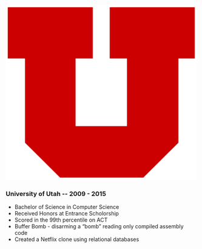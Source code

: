 <div class="well">
  <div class="row">
    <div class="col-md-4">
      <img class="img-responsive" src="/assets/utah.png" alt="University of Utah">
    </div>
    <div class="col-md-8">
      <h3>
        University of Utah -- 2009 - 2015
      </h3>
      <ul class="list-group">
        <li class="list-group-item">
          Bachelor of Science in Computer Science
        </li>
        <li class="list-group-item">
          Received Honors at Entrance Scholorship
        </li>
        <li class="list-group-item">
          Scored in the 99th percentile on ACT
        </li>
        <li class="list-group-item">
          Buffer Bomb - disarming a “bomb” reading only compiled assembly code
        </li>
        <li class="list-group-item">
          Created a Netflix clone using relational databases
        </li>
      </ul>
    </div>
  </div>
</div>
